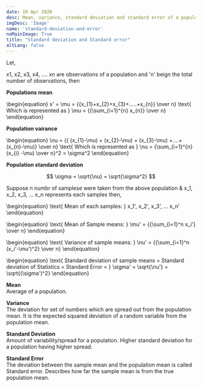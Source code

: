 ```yaml
---
date: 19 Apr 2020
desc: Mean, variance, standard deviation and standard error of a population
imgDesc: 'Image'
name: 'standard-deviation-and-error'
noMainImage: True
title: "Standard deviation and Standard error"
altLang: false
---
```


Let,

x1, x2, x3, x4, .... xn are observations of a population and 'n' beign the total number of observations, then   

**Populations mean**

\begin{equation}
x' = \mu = {{x_{1}+x_{2}+x_{3}+.....+x_{n}} \over n}
\text{    Which is represented as   }
\mu = {{\sum_{i=1}^{n} x_{n}} \over n}
\end{equation}

**Population vairance**

\begin{equation}
\nu = {{ (x_{1}-\mu) + (x_{2}-\mu) + (x_{3}-\mu) +....+ (x_{n}-\mu)} \over n} 
\text{    Which is represented as   }
\nu = {\sum_{i=1}^{n} (x_{i} -\mu) \over n}^2 =  \sigma^2 
\end{equation}

**Population standard deviation**  

$$ \sigma = \sqrt{\nu} = \sqrt{\sigma^2} $$

Suppose n numbr of samplese were taken from the above population &  x_1, x_2, x_3, ... x_n represents each samples then, 

\begin{equation}
\text{   Mean of each samples:   } x_1', x_2', x_3', ... x_n'
\end{equation}

\begin{equation}
\text{   Mean of Sample means:   } \mu' = {{\sum_{i=1}^n x_i'} \over n}
\end{equation}    

\begin{equation}
\text{   Variance of sample means:   } \nu' = {{\sum_{i=1}^n (x_i'-\mu')^2} \over n}
\end{equation}    

\begin{equation}
\text{   Standard deviation of sample means = Standard deviation of Statistics = Standard Error =   } \sigma' = \sqrt{\nu'} = \sqrt{(\sigma')^2}
\end{equation}

**Mean**  
Average of a population.

**Variance**  
The deviation for set of numbers which are spread out from the population mean. It is the expected squared deviation of a random variable from the population mean.

**Standard Deviation**   
Amount of variability/spread for a population. Higher standard deviation for a population having higher spread.

**Standard Error**  
The deviation between the sample mean and the population mean is called Standard error. Describes how far the sample mean is from the true population mean.

<style>
/* table{
    border-collapse: collapse;
    border-spacing: 0;
    border:2px solid gray;
}

th{
    border:2px solid gray;
}

td{
    border:1px solid gray;
}

body{
font-family: 'Source Sans Pro', -apple-system, BlinkMacSystemFont, 'Segoe UI', Roboto, 'Helvetica Neue', Arial, sans-serif;
} */

</style>